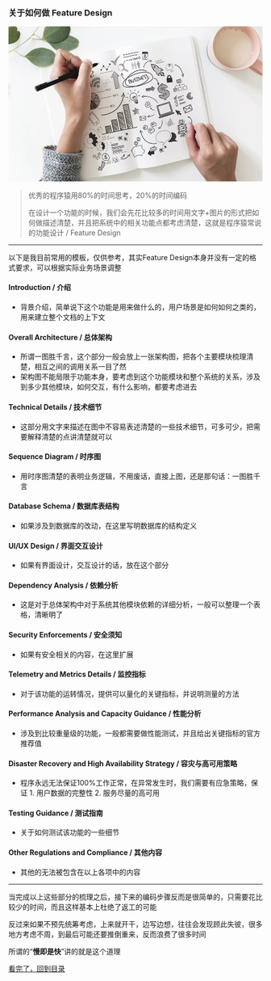 ### 关于如何做 Feature Design

![假装这里有一张图片](/static/img/feature-design-1.png)

> 优秀的程序猿用80%的时间思考，20%的时间编码
> 
> 在设计一个功能的时候，我们会先花比较多的时间用文字+图片的形式把如何做描述清楚，并且把系统中的相关功能点都考虑清楚，这就是程序猿常说的功能设计 / Feature Design

---

以下是我目前常用的模板，仅供参考，其实Feature Design本身并没有一定的格式要求，可以根据实际业务场景调整

#### Introduction / 介绍

- 背景介绍，简单说下这个功能是用来做什么的，用户场景是如何如何之类的，用来建立整个文档的上下文

#### Overall Architecture / 总体架构

- 所谓一图胜千言，这个部分一般会放上一张架构图，把各个主要模块梳理清楚，相互之间的调用关系一目了然
- 架构图不能局限于功能本身，要考虑到这个功能模块和整个系统的关系，涉及到多少其他模块，如何交互，有什么影响，都要考虑进去

#### Technical Details / 技术细节

- 这部分用文字来描述在图中不容易表述清楚的一些技术细节，可多可少，把需要解释清楚的点讲清楚就可以

#### Sequence Diagram / 时序图

- 用时序图清楚的表明业务逻辑，不用废话，直接上图，还是那句话：一图胜千言

#### Database Schema / 数据库表结构

- 如果涉及到数据库的改动，在这里写明数据库的结构定义

#### UI/UX Design / 界面交互设计

- 如果有界面设计，交互设计的话，放在这个部分

#### Dependency Analysis / 依赖分析

- 这是对于总体架构中对于系统其他模块依赖的详细分析，一般可以整理一个表格，清晰明了

#### Security Enforcements / 安全须知

- 如果有安全相关的内容，在这里扩展

#### Telemetry and Metrics Details / 监控指标

- 对于该功能的运转情况，提供可以量化的关键指标，并说明测量的方法

#### Performance Analysis and Capacity Guidance / 性能分析

- 涉及到比较重量级的功能，一般都需要做性能测试，并且给出关键指标的官方推荐值

#### Disaster Recovery and High Availability Strategy / 容灾与高可用策略

- 程序永远无法保证100%工作正常，在异常发生时，我们需要有应急策略，保证 1. 用户数据的完整性 2. 服务尽量的高可用

#### Testing Guidance / 测试指南

- 关于如何测试该功能的一些细节

#### Other Regulations and Compliance / 其他内容

- 其他的无法被包含在以上各项中的内容

---

当完成以上这些部分的梳理之后，接下来的编码步骤反而是很简单的，只需要花比较少的时间，而且这样基本上杜绝了返工的可能

反过来如果不预先统筹考虑，上来就开干，边写边想，往往会发现顾此失彼，很多地方考虑不周，到最后可能还要推倒重来，反而浪费了很多时间

所谓的“**慢即是快**”讲的就是这个道理


[看完了，回到目录](https://github.com/wangxinbo1987/notes)